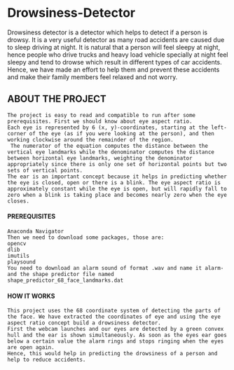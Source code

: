 # Drowsiness-Detector
Drowsiness detector is a detector which helps to detect if a person is drowsy. It is a very useful detector as many road accidents are caused due to sleep driving at night. It is natural that a person will feel sleepy at night, hence people who drive trucks and heavy load vehicle specially at night feel sleepy and tend to drowse which result in different types of car accidents. Hence, we have made an effort to help them and prevent these accidents and make their family members feel relaxed and not worry.

## ABOUT THE PROJECT
	The project is easy to read and compatible to run after some prerequisites. First we should know about eye aspect ratio.
	Each eye is represented by 6 (x, y)-coordinates, starting at the left-corner of the eye (as if you were looking at the person), and then working clockwise around the remainder of the region.
 	 The numerator of the equation computes the distance between the vertical eye landmarks while the denominator computes the distance between horizontal eye landmarks, weighting the denominator appropriately since there is only one set of horizontal points but two sets of vertical points.
	The ear is an important concept because it helps in predicting whether the eye is closed, open or there is a blink. The eye aspect ratio is approximately constant while the eye is open, but will rapidly fall to zero when a blink is taking place and becomes nearly zero when the eye closes.

#### PREREQUISITES
	
	Anaconda Navigator 
	Then we need to download some packages, those are:
	opencv
	dlib
	imutils
	playsound
	You need to download an alarm sound of format .wav and name it alarm- and the shape predictor file named shape_predictor_68_face_landmarks.dat

#### HOW IT WORKS
	This project uses the 68 coordinate system of detecting the parts of the face. We have extracted the coordinates of eye and using the eye aspect ratio concept build a drowsiness detector.
	First the webcam launches and our eyes are detected by a green convex hull and the ear is shown simultaneously. As soon as the eyes ear goes below a certain value the alarm rings and stops ringing when the eyes are open again.
	Hence, this would help in predicting the drowsiness of a person and help to reduce accidents.

